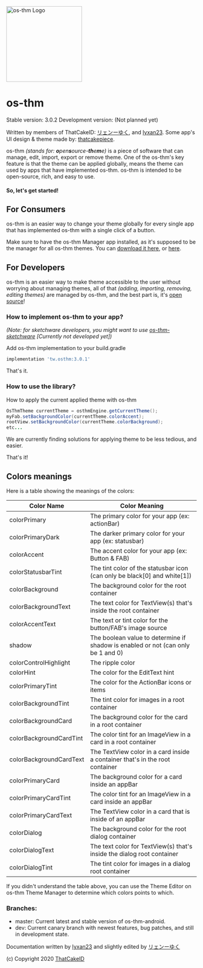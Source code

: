 <img src="https://thatcakeid.com/assets/images/osthmlogo.png" alt="os-thm Logo" width="200"/>

 # os-thm
 Stable version: 3.0.2
 Development version: (Not planned yet)

 Written by members of ThatCakeID: [リェンーゆく](https://github.com/ryenyuku), and [Iyxan23](https://github.com/Iyxan23).
 Some app's UI design & theme made by: [thatcakepiece](https://github.com/thatcakepiece).

 os-thm _(stands for: **o**pen**s**ource-**th**e**m**e)_ is a piece of software that can manage, edit, import, export or remove theme. One of the os-thm's key feature is that the theme can be applied globally, means the theme can used by apps that have implemented os-thm.
 os-thm is intended to be open-source, rich, and easy to use.

 #### So, let's get started!

 ## For Consumers
 os-thm is an easier way to change your theme globally for every single app that has implemented os-thm with a single click of a button.

 Make sure to have the os-thm Manager app installed, as it's supposed to be the manager for all os-thm themes. You can [download it here](https://github.com/ThatCakeID/os-thm-android/releases), or [here](https://os-thm.thatcakeid.com).

 ## For Developers
 os-thm is an easier way to make theme accessible to the user without worrying about managing themes, all of that _(adding, importing, removing, editing themes)_ are managed by os-thm, and the best part is, it's [open source](https://github.com/ThatCakeID/os-thm-android)!

 ### How to implement os-thm to your app?

 _(Note: for sketchware developers, you might want to use [os-thm-sketchware](https://github.com/ThatCakeID/os-thm-sketchware) [Currently not developed yet])_

 Add os-thm implementation to your build.gradle
 ```gradle
 implementation 'tw.osthm:3.0.1'
 ```
 That's it.

 ### How to use the library?
 How to apply the current applied theme with os-thm
 ```java
 OsThmTheme currentTheme = osthmEngine.getCurrentTheme();
 myFab.setBackgroundColor(currentTheme.colorAccent);
 rootView.setBackgroundColor(currentTheme.colorBackground);
 etc...
 ```
 We are currently finding solutions for applying theme to be less tedious, and easier.

 That's it!

 ## Colors meanings

 Here is a table showing the meanings of the colors:

 |Color Name             |Color Meaning                                                                   |
 |-----------------------|--------------------------------------------------------------------------------|
 |colorPrimary           |The primary color for your app (ex: actionBar)                                  |
 |colorPrimaryDark       |The darker primary color for your app (ex: statusbar)                           |
 |colorAccent            |The accent color for your app (ex: Button & FAB)                                |
 |colorStatusbarTint     |The tint color of the statusbar icon (can only be black[0] and white[1])        |
 |colorBackground        |The background color for the root container                                     |
 |colorBackgroundText    |The text color for TextView(s) that's inside the root container                 |
 |colorAccentText        |The text or tint color for the button/FAB's image source                        |
 |shadow                 |The boolean value to determine if shadow is enabled or not (can only be 1 and 0)|
 |colorControlHighlight  |The ripple color                                                                |
 |colorHint              |The color for the EditText hint                                                 |
 |colorPrimaryTint       |The color for the ActionBar icons or items                                      |
 |colorBackgroundTint    |The tint color for images in a root container                                        |
 |colorBackgroundCard    |The background color for the card in a root container                           |
 |colorBackgroundCardTint|The color tint for an ImageView in a card in a root container                   |
 |colorBackgroundCardText|The TextView color in a card inside a container that's in the root container    |
 |colorPrimaryCard       |The background color for a card inside an appBar                                |
 |colorPrimaryCardTint   |The color tint for an ImageView in a card inside an appBar                      |
 |colorPrimaryCardText   |The TextView color in a card that is inside of an appBar                        |
 |colorDialog            |The background color for the root dialog container                              |
 |colorDialogText        |The text color for TextView(s) that's inside the dialog root container          |
 |colorDialogTint        |The tint color for images in a dialog root container                            |


 If you didn't understand the table above, you can use the Theme Editor on os-thm Theme Manager to determine which colors points to which.

### Branches:
 - master: Current latest and stable version of os-thm-android.
 - dev: Current canary branch with newest features, bug patches, and still in development state.

 Documentation written by [Iyxan23](https://github.com/Iyxan23) and slightly edited by [リェンーゆく](https://github.com/ryenyuku)

 (c) Copyright 2020 [ThatCakeID](https://github.com/ThatCakeID)

